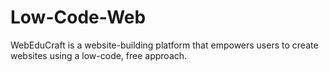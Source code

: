 # Low-Code-Web
WebEduCraft is a website-building platform that empowers users to create websites using a low-code, free approach.
